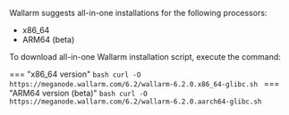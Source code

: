 Wallarm suggests all-in-one installations for the following processors:

* x86_64
* ARM64 (beta)

To download all-in-one Wallarm installation script, execute the command:

=== "x86_64 version"
    ```bash
    curl -O https://meganode.wallarm.com/6.2/wallarm-6.2.0.x86_64-glibc.sh
    ```
=== "ARM64 version (beta)"
    ```bash
    curl -O https://meganode.wallarm.com/6.2/wallarm-6.2.0.aarch64-glibc.sh
    ```